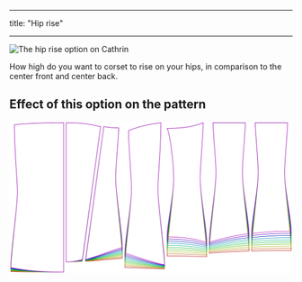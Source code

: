 ***

title: "Hip rise"

***

![The hip rise option on Cathrin](./hiprise.svg)

How high do you want to corset to rise on your hips, in comparison to the center front and center back.

## Effect of this option on the pattern

![This image shows the effect of this option by superimposing several variants that have a different value for this option](cathrin_hiprise_sample.svg "Effect of this option on the pattern")
